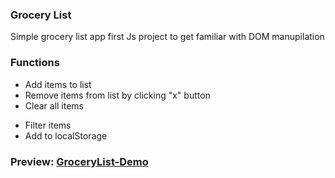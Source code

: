 ### Grocery List

Simple grocery list app first Js project to get familiar with DOM manupilation

### Functions

- Add items to list
- Remove items from list by clicking "x" button
- Clear all items

* Filter items
* Add to localStorage


### Preview:  [GroceryList-Demo](https://brilliant-tapioca-cd99f2.netlify.app/)
